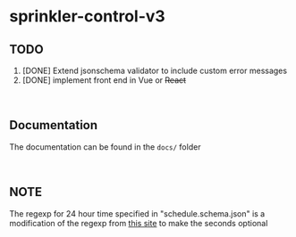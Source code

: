 # sprinkler-control-v3

## TODO
1. [DONE] Extend jsonschema validator to include custom error messages
2. [DONE] implement front end in Vue or ~~React~~

<br>

## Documentation
The documentation can be found in the `docs/` folder

<br>

## NOTE
The regexp for 24 hour time specified in "schedule.schema.json" is a modification of the regexp from [this site](https://www.oreilly.com/library/view/regular-expressions-cookbook/9781449327453/ch04s06.html) to make the seconds optional
